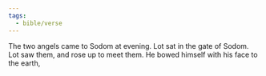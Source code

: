 ```yaml
---
tags:
  - bible/verse
---
```

The two angels came to Sodom at evening. Lot sat in the gate of Sodom. Lot saw them, and rose up to meet them. He bowed himself with his face to the earth,